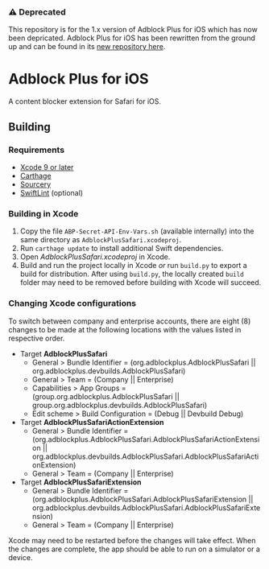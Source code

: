 ### ⚠️ Deprecated
This repository is for the 1.x version of Adblock Plus for iOS which has now been depricated.
Adblock Plus for iOS has been rewritten from the ground up and can be found in its [new repository here](https://gitlab.com/eyeo/adblockplus/adblock-plus-for-safari).


Adblock Plus for iOS
====================

A content blocker extension for Safari for iOS.

Building
--------

### Requirements

- [Xcode 9 or later](https://developer.apple.com/xcode/)
- [Carthage](https://github.com/Carthage/Carthage)
- [Sourcery](https://github.com/krzysztofzablocki/Sourcery)
- [SwiftLint](https://github.com/realm/SwiftLint/) (optional)

### Building in Xcode

1. Copy the file `ABP-Secret-API-Env-Vars.sh` (available internally) into the same directory as `AdblockPlusSafari.xcodeproj`.
2. Run `carthage update` to install additional Swift dependencies.
3. Open _AdblockPlusSafari.xcodeproj_ in Xcode.
4. Build and run the project locally in Xcode _or_ run `build.py` to export a build for distribution. After using `build.py`, the locally created `build` folder may need to be removed before building with Xcode will succeed.

### Changing Xcode configurations

To switch between company and enterprise accounts, there are eight (8) changes to be made at the
following locations with the values listed in respective order.

* Target **AdblockPlusSafari**
    - General > Bundle Identifier = (org.adblockplus.AdblockPlusSafari ||
org.adblockplus.devbuilds.AdblockPlusSafari)
    - General > Team = (Company || Enterprise)
    - Capabilities > App Groups = (group.org.adblockplus.AdblockPlusSafari ||
group.org.adblockplus.devbuilds.AdblockPlusSafari)
    - Edit scheme > Build Configuration = (Debug || Devbuild Debug)
* Target **AdblockPlusSafariActionExtension**
    - General > Bundle Identifier =
    (org.adblockplus.AdblockPlusSafari.AdblockPlusSafariActionExtension ||
    org.adblockplus.devbuilds.AdblockPlusSafari.AdblockPlusSafariActionExtension)
    - General > Team = (Company || Enterprise)
* Target **AdblockPlusSafariExtension**
    - General > Bundle Identifier = (org.adblockplus.AdblockPlusSafari.AdblockPlusSafariExtension
    || org.adblockplus.devbuilds.AdblockPlusSafari.AdblockPlusSafariExtension)
    - General > Team = (Company || Enterprise)

Xcode may need to be restarted before the changes will take effect. When the changes are
complete, the app should be able to run on a simulator or a device.
